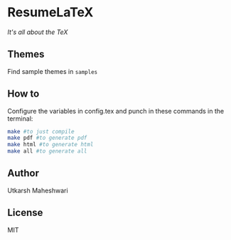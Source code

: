 # ResumeLaTeX
*It's all about the TeX*

## Themes
Find sample themes in `samples`

## How to
Configure the variables in config.tex and punch in these commands in the
terminal:

```bash
make #to just compile
make pdf #to generate pdf
make html #to generate html
make all #to generate all
```

## Author
Utkarsh Maheshwari

## License
MIT
